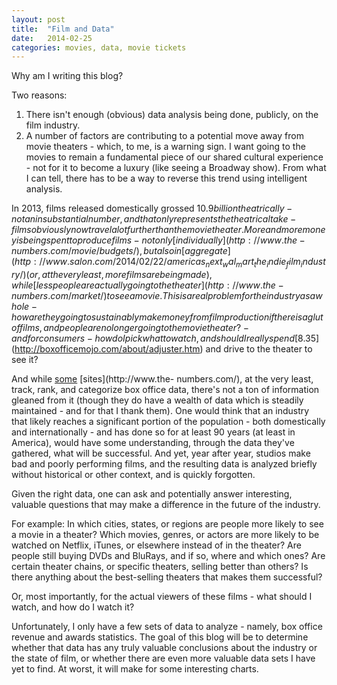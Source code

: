 ```yaml
---
layout: post
title:  "Film and Data"
date:   2014-02-25
categories: movies, data, movie tickets
---
```


Why am I writing this blog?  
  
Two reasons:  
  

  1. There isn't enough (obvious) data analysis being done, publicly, on the film industry. 
  2. A number of factors are contributing to a potential move away from movie theaters - which, to me, is a warning sign. I want going to the movies to remain a fundamental piece of our shared cultural experience - not for it to become a luxury (like seeing a Broadway show). From what I can tell, there has to be a way to reverse this trend using intelligent analysis.

  
In 2013, films released domestically grossed $10.9 billion theatrically - not
an insubstantial number, and that only represents the theatrical take - films
obviously now travel a lot further than the movie theater. More and more money
is being spent to produce films - not only [individually](http://www.the-
numbers.com/movie/budgets/), but also in
[aggregate](http://www.salon.com/2014/02/22/americas_next_wal_mart_the_indie_film_industry/)
(or, at the very least, more films are being made), while [less people are
actually going to the theater](http://www.the-numbers.com/market/) to see a
movie. This is a real problem for the industry as a whole - how are they going
to sustainably make money from film production if there is a glut of films,
and people are no longer going to the movie theater? - and for consumers - how
do I pick what to watch, and should I really spend
[$8.35](http://boxofficemojo.com/about/adjuster.htm) and drive to the theater
to see it?  
  
And while [some](http://www.boxofficemojo.com/) [sites](http://www.the-
numbers.com/), at the very least, track, rank, and categorize box office data,
there's not a ton of information gleaned from it (though they do have a wealth
of data which is steadily maintained - and for that I thank them). One would
think that an industry that likely reaches a significant portion of the
population - both domestically and internationally - and has done so for at
least 90 years (at least in America), would have some understanding, through
the data they've gathered, what will be successful. And yet, year after year,
studios make bad and poorly performing films, and the resulting data is
analyzed briefly without historical or other context, and is quickly
forgotten.  
  

Given the right data, one can ask and potentially answer interesting, valuable
questions that may make a difference in the future of the industry.

  

For example: In which cities, states, or regions are people more likely to see
a movie in a theater? Which movies, genres, or actors are more likely to be
watched on Netflix, iTunes, or elsewhere instead of in the theater? Are people
still buying DVDs and BluRays, and if so, where and which ones? Are certain
theater chains, or specific theaters, selling better than others? Is there
anything about the best-selling theaters that makes them successful?

  

Or, most importantly, for the actual viewers of these films - what should I
watch, and how do I watch it?

  

Unfortunately, I only have a few sets of data to analyze - namely, box office
revenue and awards statistics. The goal of this blog will be to determine
whether that data has any truly valuable conclusions about the industry or the
state of film, or whether there are even more valuable data sets I have yet to
find. At worst, it will make for some interesting charts.

